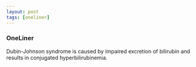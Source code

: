 ```yaml
---
layout: post
tags: [oneliner]
---
```



### OneLiner

Dubin-Johnson syndrome is caused by impaired excretion of bilirubin and results in conjugated hyperbilirubinemia.

